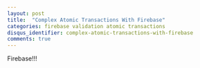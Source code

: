 ```yaml
---
layout: post
title:  "Complex Atomic Transactions With Firebase"
categories: firebase validation atomic transactions
disqus_identifier: complex-atomic-transactions-with-firebase
comments: true
---
```


Firebase!!!
